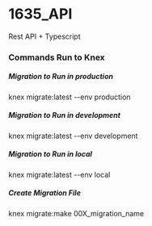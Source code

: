 # 1635_API
Rest API + Typescript


### Commands Run to Knex
##### Migration to Run in production

knex migrate:latest --env production
##### Migration to Run in development

knex migrate:latest --env development
##### Migration to Run in local

knex migrate:latest --env local
##### Create Migration File

knex migrate:make 00X_migration_name 
